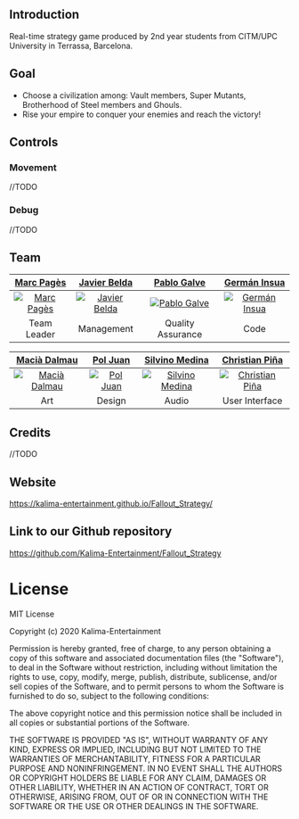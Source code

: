 ## Introduction
Real-time strategy game produced by 2nd year students from CITM/UPC University in Terrassa, Barcelona.

## Goal
* Choose a civilization among: Vault members, Super Mutants, Brotherhood of Steel members and Ghouls.
* Rise your empire to conquer your enemies and reach the victory!

## Controls
### Movement
//TODO

### Debug
//TODO

## Team

| <a href="https://github.com/marcpages2020" target="_blank">**Marc Pagès**</a> | <a href="https://github.com/JBGelsenorJ" target="_blank">**Javier Belda**</a> | <a href="https://github.com/pablogalve" target="_blank">**Pablo Galve**</a> | <a href="https://github.com/Germanins6" target="_blank">**Germán Insua**</a> |
| :---: |:---:| :---:| :---:|
| [![Marc Pagès](https://avatars1.githubusercontent.com/u/47534017?s=400&v=4)](https://github.com/marcpages2020)    | [![Javier Belda](https://avatars2.githubusercontent.com/u/33731319?s=400&v=4)](https://github.com/JBGelsenorJ) | [![Pablo Galve](https://avatars3.githubusercontent.com/u/30580652?s=400&v=447534017?s=400&v=4)](https://github.com/pablogalve)  | [![Germán Insua](https://avatars3.githubusercontent.com/u/47743816?s=400&v=4)](https://github.com/Germanins6)  |
| Team Leader| Management | Quality Assurance | Code |


| <a href="https://github.com/maciadalmau" target="_blank">**Macià Dalmau**</a> | <a href="https://github.com/sauko22" target="_blank">**Pol Juan**</a> | <a href="https://github.com/silvino00" target="_blank">**Silvino Medina**</a> | <a href="https://github.com/christianpi4" target="_blank">**Christian Piña**</a> |
| :---: |:---:| :---:| :---:|
| [![Macià Dalmau](https://avatars2.githubusercontent.com/u/47743853?s=400&v=4)](https://github.com/maciadalmau)    | [![Pol Juan](https://avatars3.githubusercontent.com/u/47743898?s=400&v=4)](https://github.com/sauko22) | [![Silvino Medina](https://avatars1.githubusercontent.com/u/47743896?s=400&v=4)](https://github.com/silvino00)  | [![Christian Piña](https://avatars1.githubusercontent.com/u/47557433?s=400&v=4)](https://github.com/christianpi4)  |
| Art | Design| Audio | User Interface |

## Credits
//TODO

## Website
https://kalima-entertainment.github.io/Fallout_Strategy/

## Link to our Github repository
https://github.com/Kalima-Entertainment/Fallout_Strategy

# License
MIT License

Copyright (c) 2020 Kalima-Entertainment

Permission is hereby granted, free of charge, to any person obtaining a copy
of this software and associated documentation files (the "Software"), to deal
in the Software without restriction, including without limitation the rights
to use, copy, modify, merge, publish, distribute, sublicense, and/or sell
copies of the Software, and to permit persons to whom the Software is
furnished to do so, subject to the following conditions:

The above copyright notice and this permission notice shall be included in all
copies or substantial portions of the Software.

THE SOFTWARE IS PROVIDED "AS IS", WITHOUT WARRANTY OF ANY KIND, EXPRESS OR
IMPLIED, INCLUDING BUT NOT LIMITED TO THE WARRANTIES OF MERCHANTABILITY,
FITNESS FOR A PARTICULAR PURPOSE AND NONINFRINGEMENT. IN NO EVENT SHALL THE
AUTHORS OR COPYRIGHT HOLDERS BE LIABLE FOR ANY CLAIM, DAMAGES OR OTHER
LIABILITY, WHETHER IN AN ACTION OF CONTRACT, TORT OR OTHERWISE, ARISING FROM,
OUT OF OR IN CONNECTION WITH THE SOFTWARE OR THE USE OR OTHER DEALINGS IN THE
SOFTWARE.